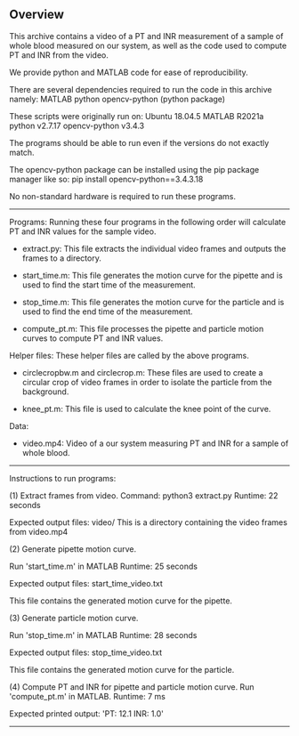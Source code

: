 ## Overview

This archive contains a video of a PT and INR measurement of a sample of whole blood measured on our system, as well as the code used to compute PT and INR from the video.

We provide python and MATLAB code for ease of reproducibility.

There are several dependencies required to run the code in this archive namely:
MATLAB
python
opencv-python (python package)

These scripts were originally run on:
Ubuntu 18.04.5
MATLAB R2021a
python v2.7.17
opencv-python v3.4.3

The programs should be able to run even if the versions do not exactly match.

The opencv-python package can be installed using the pip package manager like so:
pip install opencv-python==3.4.3.18

No non-standard hardware is required to run these programs.

--------------------------------------

Programs:
Running these four programs in the following order will calculate PT and INR values for the sample video.

* extract.py: This file extracts the individual video frames and outputs the frames to a directory.

* start_time.m: This file generates the motion curve for the pipette and is used to find the start time of the measurement.

* stop_time.m: This file generates the motion curve for the particle and is used to find the end time of the measurement.

* compute_pt.m: This file processes the pipette and particle motion curves to compute PT and INR values.

Helper files:
These helper files are called by the above programs.

* circlecropbw.m and circlecrop.m: These files are used to create a circular crop of video frames in order to isolate the particle from the background.

* knee_pt.m: This file is used to calculate the knee point of the curve.

Data:
* video.mp4: Video of a our system measuring PT and INR for a sample of whole blood.

--------------------------------------

Instructions to run programs:

(1) Extract frames from video.
Command: python3 extract.py
Runtime: 22 seconds

Expected output files: 
video/
This is a directory containing the video frames from video.mp4

(2) Generate pipette motion curve.

Run 'start_time.m' in MATLAB
Runtime: 25 seconds

Expected output files:
start_time_video.txt

This file contains the generated motion curve for the pipette.

(3) Generate particle motion curve.

Run 'stop_time.m' in MATLAB
Runtime: 28 seconds

Expected output files:
stop_time_video.txt

This file contains the generated motion curve for the particle.

(4) Compute PT and INR for pipette and particle motion curve.
Run 'compute_pt.m' in MATLAB.
Runtime: 7 ms

Expected printed output:
'PT: 12.1
 INR: 1.0'

--------------------------------------

